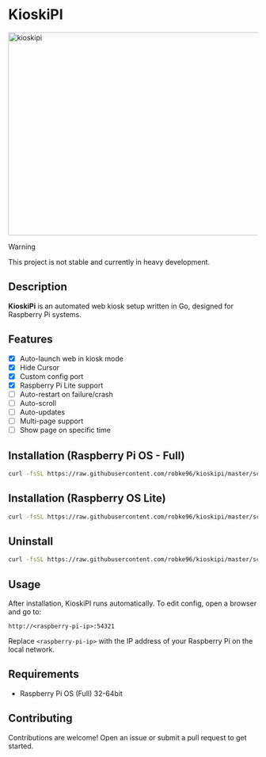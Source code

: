 # KioskiPI
<img width="642" height="410" alt="kioskipi" src="https://github.com/user-attachments/assets/0fbdf6fa-212f-4004-8bd4-c82a319efb0d" />

> [!WARNING]
> This project is not stable and currently in heavy development.

## Description
**KioskiPi** is an automated web kiosk setup written in Go, designed for Raspberry Pi systems. 


## Features
- [x] Auto-launch web in kiosk mode
- [x] Hide Cursor
- [x] Custom config port
- [x] Raspberry Pi Lite support
- [ ] Auto-restart on failure/crash
- [ ] Auto-scroll
- [ ] Auto-updates
- [ ] Multi-page support
- [ ] Show page on specific time

## Installation (Raspberry Pi OS - Full)
```bash
curl -fsSL https://raw.githubusercontent.com/robke96/kioskipi/master/scripts/install.sh | bash
```
## Installation (Raspberry OS Lite) 
```bash
curl -fsSL https://raw.githubusercontent.com/robke96/kioskipi/master/scripts/install_lite.sh | bash
```

## Uninstall
```bash
curl -fsSL https://raw.githubusercontent.com/robke96/kioskipi/master/scripts/uninstall.sh | bash
```

## Usage
After installation, KioskiPI runs automatically.
To edit config, open a browser and go to:
```
http://<raspberry-pi-ip>:54321
```
Replace ``<raspberry-pi-ip>`` with the IP address of your Raspberry Pi on the local network.

## Requirements
- Raspberry Pi OS (Full) 32-64bit

## Contributing
Contributions are welcome!
Open an issue or submit a pull request to get started.
